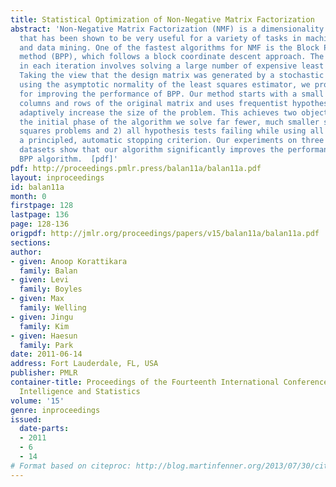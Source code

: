```yaml
---
title: Statistical Optimization of Non-Negative Matrix Factorization
abstract: 'Non-Negative Matrix Factorization (NMF) is a dimensionality reduction method
  that has been shown to be very useful for a variety of tasks in machine learning
  and data mining. One of the fastest algorithms for NMF is the Block Principal Pivoting
  method (BPP), which follows a block coordinate descent approach. The optimization
  in each iteration involves solving a large number of expensive least squares problems.
  Taking the view that the design matrix was generated by a stochastic process, and
  using the asymptotic normality of the least squares estimator, we propose a method
  for improving the performance of BPP. Our method starts with a small subset of the
  columns and rows of the original matrix and uses frequentist hypothesis tests to
  adaptively increase the size of the problem. This achieves two objectives: 1) during
  the initial phase of the algorithm we solve far fewer, much smaller sized least
  squares problems and 2) all hypothesis tests failing while using all the data represents
  a principled, automatic stopping criterion. Our experiments on three real world
  datasets show that our algorithm significantly improves the performance of the original
  BPP algorithm.  [pdf]'
pdf: http://proceedings.pmlr.press/balan11a/balan11a.pdf
layout: inproceedings
id: balan11a
month: 0
firstpage: 128
lastpage: 136
page: 128-136
origpdf: http://jmlr.org/proceedings/papers/v15/balan11a/balan11a.pdf
sections: 
author:
- given: Anoop Korattikara
  family: Balan
- given: Levi
  family: Boyles
- given: Max
  family: Welling
- given: Jingu
  family: Kim
- given: Haesun
  family: Park
date: 2011-06-14
address: Fort Lauderdale, FL, USA
publisher: PMLR
container-title: Proceedings of the Fourteenth International Conference on Artificial
  Intelligence and Statistics
volume: '15'
genre: inproceedings
issued:
  date-parts:
  - 2011
  - 6
  - 14
# Format based on citeproc: http://blog.martinfenner.org/2013/07/30/citeproc-yaml-for-bibliographies/
---
```

